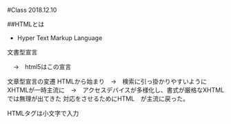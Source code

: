 #Class 2018.12.10

##HTMLとは
  - Hyper Text Markup Language
  
  文書型宣言
  <!DOCTYPE html>　→　html5はこの宣言
  文章型宣言の変遷
  HTMLから始まり　→　検索に引っ掛かりやすいようにXHTMLが一時主流に　→　アクセスデバイスが多様化し、書式が厳格なXHTMLでは無理が出てきた
  対応をさせるためにHTML　が主流に戻った。
  
  HTMLタグは小文字で入力
  
